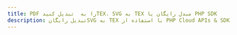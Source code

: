 ---title: PDF را به  تبدیل کنیدTEX، SVG به TEX مبدل رایگان یا PHP SDKdescription: تبدیل رایگانSVG به TEX با استفاده از PHP Cloud APIs & SDK همچنین اسناد PDF را در Cloud ایجاد، ویرایش و رندر کنید.---